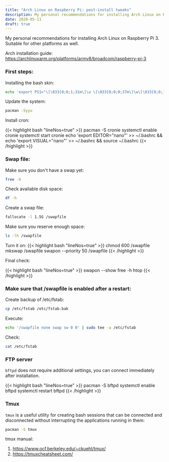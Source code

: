 ```yaml
---
title: "Arch Linux on Raspberry Pi: post-install tweaks"
description: My personal recommendations for installing Arch Linux on Raspberry Pi 3. Suitable for other platforms as well.
date: 2020-05-11
draft: true
---
```


My personal recommendations for installing Arch Linux on Raspberry Pi 3. Suitable for other platforms as well.

Arch installation guide:
https://archlinuxarm.org/platforms/armv8/broadcom/raspberry-pi-3

### First steps:

Installing the bash skin:
```bash
echo 'export PS1="\[\033[0;0;1;31m\]\u \[\033[0;0;0;37m\]\w\[\033[0;0;1;31m\] > \[\033[0;0;0;37m\]"' >> ~/.bashrc && source ~/.bashrc
```

Update the system:
```bash
pacman -Syyu
```

Install cron:

{{< highlight bash "lineNos=true" >}}
pacman -S cronie
systemctl enable cronie
systemctl start cronie
echo 'export EDITOR="nano"' >> ~/.bashrc && echo 'export VISUAL="nano"' >> ~/.bashrc && source ~/.bashrc
{{< /highlight >}}


### Swap file:

Make sure you don't have a swap yet:

```bash
free -h
```

Check available disk space:

```bash
df -h
```

Create a swap file:

```bash
fallocate -l 1.5G /swapfile
```

Make sure you reserve enough space:

```bash
ls -lh /swapfile
```

Turn it on:
{{< highlight bash "lineNos=true" >}}
chmod 600 /swapfile
mkswap /swapfile
swapon --priority 50 /swapfile
{{< /highlight >}}

Final check:

{{< highlight bash "lineNos=true" >}}
swapon --show
free -h
htop
{{< /highlight >}}

### Make sure that /swapfile is enabled after a restart:

Create backup of /etc/fstab:

```bash
cp /etc/fstab /etc/fstab.bak
```

Execute:

```bash
echo '/swapfile none swap sw 0 0' | sudo tee -a /etc/fstab
```

Check:

```bash
cat /etc/fstab
```



### FTP server

`bftpd` does not require additional settings, you can connect immediately after installation.

{{< highlight bash "lineNos=true" >}}
pacman -S bftpd
systemctl enable bftpd
systemctl restart bftpd
{{< /highlight >}}




### Tmux

`tmux` is a useful utility for creating bash sessions that can be connected and disconnected without interrupting the applications running in them:

```bash
pacman -S tmux
```

tmux manual:
1. https://www.ocf.berkeley.edu/~ckuehl/tmux/
2. https://tmuxcheatsheet.com/